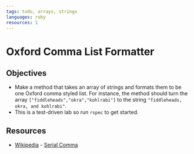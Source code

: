 ```yaml
---
tags: todo, arrays, strings
languages: ruby
resources: 1
---
```

# Oxford Comma List Formatter

## Objectives
* Make a method that takes an array of strings and formats them to be one Oxford comma styled list. For instance, the method should turn the array `["fiddleheads","okra","kohlrabi"]` to the string  `"fiddleheads, okra, and kohlrabi"`.
* This is a test-driven lab so run `rspec` to get started.

## Resources
* [Wikipedia](http://en.wikipedia.org) - [Serial Comma](http://en.wikipedia.org/wiki/Serial_comma)

